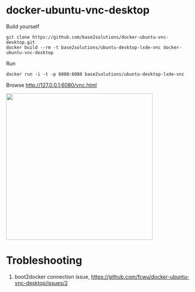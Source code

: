 docker-ubuntu-vnc-desktop
=========================


Build yourself
```
git clone https://github.com/base2solutions/docker-ubuntu-vnc-desktop.git
docker build --rm -t base2solutions/ubuntu-desktop-lxde-vnc docker-ubuntu-vnc-desktop
```

Run
```
docker run -i -t -p 6080:6080 base2solutions/ubuntu-desktop-lxde-vnc
```

Browse http://127.0.0.1:6080/vnc.html

<img src="https://raw.github.com/fcwu/docker-ubuntu-vnc-desktop/master/screenshots/lxde.png" width=400/>


Trobleshooting
==================

1. boot2docker connection issue, https://github.com/fcwu/docker-ubuntu-vnc-desktop/issues/2
